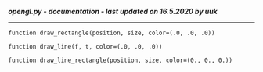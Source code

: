 ***opengl.py - documentation - last updated on 16.5.2020 by uuk***
___

    function draw_rectangle(position, size, color=(.0, .0, .0))

    function draw_line(f, t, color=(.0, .0, .0))

    function draw_line_rectangle(position, size, color=(0., 0., 0.))